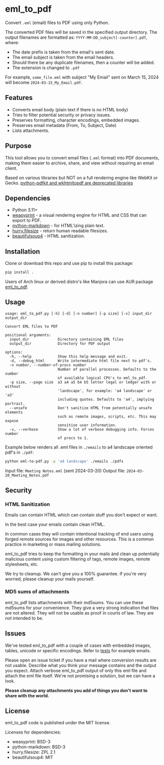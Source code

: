 # eml_to_pdf

Convert `.eml` (email) files to PDF using only Python.

The converted PDF files will be saved in the specified output directory.
The output filenames are formatted as:
`YYYY-MM-DD_subject[-counter].pdf`, where:

- The date prefix is taken from the email's sent date.
- The email subject is taken from the email headers.
- Should there be any duplicate filenames, then a counter will be added.
- The extension is changed to `.pdf`

For example, `some_file.eml` with subject "My Email" sent on March 15, 2024
will become `2024-03-15_My_Email.pdf`.

## Features

- Converts email body (plain text if there is no HTML body)
- Tries to filter potential security or privacy issues.
- Preserves formatting, character encodings, embedded images.
- Preserves email metadata (From, To, Subject, Date)
- Lists attachments.

## Purpose

This tool allows you to convert email files (`.eml` format) into PDF documents,
making them easier to archive, share, and view without requiring an email
client.

Based on various libraries but NOT on a full rendering engine like WebKit
or Gecko. [python-pdfkit and wkhtmltopdf are deprecated libraries](
    https://github.com/JazzCore/python-pdfkit?tab=readme-ov-file#deprecation-warning)

## Dependencies

- Python 3.11+
- [weasyprint](https://weasyprint.org/) - a visual rendering engine for HTML
  and CSS that can export to PDF.
- [python-markdown](https://github.com/Python-Markdown/markdown) - for
  HTML'izing plain text.
- [hurry.filesize](https://pypi.org/project/hurry.filesize/) - return human
  readable filesizes.
- [beautifulsoup4](https://www.crummy.com/software/BeautifulSoup/) - HTML
  sanitization.

## Installation

Clone or download this repo and use pip to install this package:

```bash
pip install .
```

Users of Arch linux or derived distro's like Manjora can use AUR package
[eml_to_pdf](https://aur.archlinux.org/packages/eml_to_pdf-git).

## Usage

```text
usage: eml_to_pdf.py [-h] [-d] [-n number] [-p size] [-v] input_dir output_dir

Convert EML files to PDF

positional arguments:
  input_dir             Directory containing EML files
  output_dir            Directory for PDF output

options:
  -h, --help            Show this help message and exit.
  -d, --debug_html      Write intermediate html file next to pdf's.
  -n number, --number-of-procs number
                        Number of parallel processes. Defaults to the number
                        of available logical CPU's to eml_to_pdf.
  -p size, --page size  a3 a4 a5 b4 b5 letter legal or ledger with or without
                        'landscape', for example: 'a4 landscape' or 'a3'
                        including quotes. Defaults to 'a4', implying portrait.
  --unsafe              Don't sanitize HTML from potentially unsafe elements
                        such as remote images, scripts, etc. This may expose
                        sensitive user information.
  -v, --verbose         Show a lot of verbose debugging info. Forces number
                        of procs to 1.
```

Example below renders all .eml files in `./emails` to a4 landscape oriented pdf's
in `./pdf`:

```bash
python eml-to-pdf.py -p 'a4 landscape' ./emails ./pdfs
```

Input file: `Meeting Notes.eml` (sent 2024-03-20)
Output file: `2024-03-20_Meeting_Notes.pdf`

## Security

### HTML Sanitization

Emails can contain HTML which can contain stuff you don't expect or want.

In the best case your emails contain clean HTML.

In common cases they will contain intentional tracking of end users using
forged remote sources for images and other resources. This is a common
practice in marketing or mass mailing solutions.

eml_to_pdf tries to keep the formatting in your mails ánd clean up
potentially malicious content using custom filtering of tags, remote images,
remote stylesheets, etc.

We try to cleanup. We can't give you a 100% guarantee. If you're very worried,
please cleanup your mails yourself.

### MD5 sums of attachments

eml_to_pdf lists attachments with their md5sums. You can use these md5sums for
your convenience. They give a very strong indication that files are not
altered. They will not be usable as proof in courts of law.
They are not intended to be.

## Issues

We've tested eml_to_pdf with a couple of cases with embedded images, tables,
unicode or specific encodings. Refer to
[tests](/klokie/eml-to-pdf/tree/main/tests) for example emails.

Please open an issue ticket if you have a mail where conversion results are
not usable. Describe what you think your message contains and the output you
expect. Attach verbose eml_to_pdf output of only this eml file and attach
the eml file itself. We're not promising a solution, but we can
have a look.

**Please cleanup any attachments you add of things you don't want to share with
the world.**

## License

eml_to_pdf code is published under the MIT license.

Licenses for dependencies:

- weasyprint: BSD-3
- python-markdown: BSD-3
- hurry.filesize: ZPL 2.1
- beautifulsoup4: MIT
